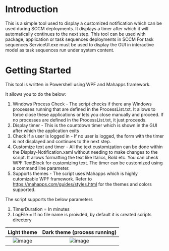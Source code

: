 # Introduction 
This is a simple tool used to display a customized notification which can be used during SCCM deployments. It displays a timer after which it will automatically continues to the next step.
This tool can be used with package, application or task sequences deployments in SCCM
For task sequences ServiceUI.exe must be used to display the GUI in interactive model as task sequences run under system content. 

# Getting Started
This tool is written in Powershell using WPF and Mahapps framework.

It allows you to do the below:
1. Windows Process Check - The script checks if there any Windows processes running that are defined in the ProcessList.txt. It allows to force close these applications or lets you close manually and proceed.
If no processes are defined in the ProcessList.txt, it just proceeds.
2. Display timer - This is the countdown timer which is shown in the GUI after which the application exits
3. Check if a user is logged in - If no user is logged, the form with the timer is not displayed and continues to the next step. 
4. Customize text and timer - All the text customization can be done within the Display-Notification.xaml without needing to make changes to the script. It allows formatting the text like Italics, Bold etc.
You can check WPF TextBlock for customizing text. 
The timer can be customized using a command line parameter. 
5. Supports themes - The script uses Mahapps which is highly cutomizable WPF framework. 
Refer to https://mahapps.com/guides/styles.html for the themes and colors supported. 

The script supports the below parameters
1. TimerDuration = In minutes
2. LogFile = If no file name is proivded, by default it is created scripts directory

Light theme           |  Dark theme (process running)
:-------------------------:|:-------------------------:
![image](https://user-images.githubusercontent.com/49522841/55958116-750cc180-5c9a-11e9-94c5-93db2a849bb2.png) | ![image](https://user-images.githubusercontent.com/49522841/55958285-d6349500-5c9a-11e9-8209-7bf88bd585ce.png)
